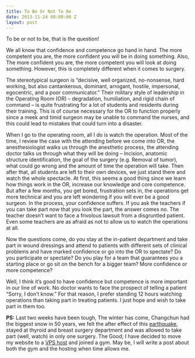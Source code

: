 ```yaml
---
title: To Be Or Not To Be
date: 2013-11-24 00:00:00 Z
layout: post
---
```


To be or not to be, that is the question! 

We all know that confidence and competence go hand in hand. The more competent you are, the more confident you will be in doing something. Also, The more confident you are, the more competent you will look at doing something. However, this is completely different when it comes to surgery.

The stereotypical surgeon is &#8220;decisive, well organized, no-nonsense, hard working, but also cantankerous, dominant, arrogant, hostile, impersonal, egocentric, and a poor communicator.” Their military style of leadership in the Operating Room (OR) &#8211; degradation, humiliation, and rigid chain of command &#8211; is quite frustrating for a lot of students and residents during their training. This is of course necessary for the OR to function properly since a meek and timid surgeon may be unable to command the nurses, and this could lead to mistakes that could turn into a disaster.

When I go to the operating room, all I do is watch the operation. Most of the time, I review the case with the attending before we come into OR, the anesthesiologist walks us through the anesthetic process, the attending doctor talks us through what they will be doing &#8211; Incision, anatomic structure identification, the goal of the surgery (e.g. Removal of tumor), what could go wrong and the amount of time the operation will take. Then after that, all students are left to their own devices, we just stand there and watch the whole spectacle. At first, this seems a good thing since we learn how things work in the OR, increase our knowledge and core competence. But after a few months, you get bored, frustration sets in, the operations get more technical and you are left wondering if you will ever be a good surgeon. In the process, your confidence suffers. If you ask the teachers if you can take part now that you look the part, the answer comes no. The teacher doesn&#8217;t want to face a frivolous lawsuit from a disgruntled patient. Even some teachers are as afraid as not to allow us to watch the operations at all.

Now the questions come, do you stay at the in-patient department and take part in wound dressings and attend to patients with different sets of clinical problems and have marked confidence or go into the OR to spectate? Do you participate or spectate? Do you play for a team that guarantees you a starting place or go sit on the bench for a bigger team? More confidence or more competence?

Well, I think it&#8217;s good to have confidence but competence is more important in our line of work. No doctor wants to face the prospect of telling a patient &#8220;Sorry, I don&#8217;t know.&#8221; For that reason, I prefer standing 12 hours watching operations than taking part in treating patients. I just hope and wish to take part in them too.

**PS:** Last two weeks have been tough, The winter has come, Changchun had the biggest snow in 50 years, we felt the after effect of this [earthquake][1], stayed at thyroid and breast surgery department and was allowed to take part (well, watch) in only one surgery. The Good; I have decided to move my website to a [VPS host][2] and joined a gym. May be, I will write a post about both the gym and the hosting when time allows me.

 [1]: http://earthquaketrack.com/quakes/2013-11-22-22-04-25-utc-5-5-12
 [2]: https://www.digitalocean.com/?refcode=4a6dbb3f4df8
